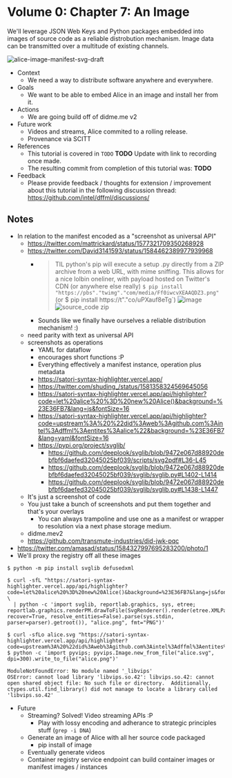 # Volume 0: Chapter 7: An Image

We'll leverage JSON Web Keys and Python packages embedded into images
of source code as a reliable distrobution mechanism. Image data can be
transmitted over a multitude of existing channels.

![alice-image-manifest-svg-draft](https://satori-syntax-highlighter.vercel.app/api/highlighter?code=upstream%3A%20%22did%3Aweb%3Agithub.com%3Aintel%3Adffml%3Aentites%3Aalice%22&background=%23E36FB7&lang=yaml&fontSize=16)

- Context
  - We need a way to distribute software anywhere and everywhere.
- Goals
  - We want to be able to embed Alice in an image and install her
    from it.
- Actions
  - We are going build off of didme.me v2
- Future work
  - Videos and streams, Alice commited to a rolling release.
  - Provenance via SCITT
- References
  - This tutorial is covered in `TODO` **TODO** Update with link to recording once made.
  - The resulting commit from completion of this tutorial was: **TODO**
- Feedback
  - Please provide feedback / thoughts for extension / improvement about this tutorial in the following discussion thread: https://github.com/intel/dffml/discussions/

## Notes

- In relation to the manifest encoded as a "screenshot as universal API"
  - https://twitter.com/mattrickard/status/1577321709350268928
  - https://twitter.com/David3141593/status/1584462389977939968
    - > TIL python's pip will execute a setup .py directly from a ZIP archive from a web URL, with mime sniffing. This allows for a nice lolbin oneliner, with payload hosted on Twitter's CDN (or anywhere else really) `$ pip install "https://pbs"."twimg"."com/media/Ff0iwcvXEAAQDZ3.png"` (or $ pip install https://t"."co/uPXauf8eTg`)
      > ![image](https://user-images.githubusercontent.com/5950433/197549602-f1f98e38-5f34-4d04-b64c-94d49264d189.png)
      > ![source_code zip](https://user-images.githubusercontent.com/5950433/197549941-b915f643-4c29-4442-bf88-2a1ad604e877.png)
    - Sounds like we finally have ourselves a reliable distribution mechanism! :)
  - need parity with text as universal API
  - screenshots as operations
    - YAML for dataflow
    - encourages short functions :P
    - Everything effectively a manifest instance, operation plus metadata
    - https://satori-syntax-highlighter.vercel.app/
    - https://twitter.com/shuding_/status/1581358324569645056
    - https://satori-syntax-highlighter.vercel.app/api/highlighter?code=let%20alice%20%3D%20new%20Alice()&background=%23E36FB7&lang=js&fontSize=16
    - https://satori-syntax-highlighter.vercel.app/api/highlighter?code=upstream%3A%20%22did%3Aweb%3Agithub.com%3Aintel%3Adffml%3Aentites%3Aalice%22&background=%23E36FB7&lang=yaml&fontSize=16
    - https://pypi.org/project/svglib/
      - https://github.com/deeplook/svglib/blob/9472e067d88920debfbf6daefed32045025bf039/scripts/svg2pdf#L36-L45
      - https://github.com/deeplook/svglib/blob/9472e067d88920debfbf6daefed32045025bf039/svglib/svglib.py#L1402-L1414
      - https://github.com/deeplook/svglib/blob/9472e067d88920debfbf6daefed32045025bf039/svglib/svglib.py#L1438-L1447
  - It's just a screenshot of code
  - You just take a bunch of screenshots and put them together and that's your overlays
    - You can always trampoline and use one as a manifest or wrapper to resolution via a next phase storage medium.
  - didme.mev2
  - https://github.com/transmute-industries/did-jwk-pqc
- https://twitter.com/amasad/status/1584327997695283200/photo/1
- We'll proxy the registry off all these images

```console
$ python -m pip install svglib defusedxml
```

```console
$ curl -sfL "https://satori-syntax-highlighter.vercel.app/api/highlighter?code=let%20alice%20%3D%20new%20Alice()&background=%23E36FB7&lang=js&fontSize=16" \
  | python -c 'import svglib, reportlab.graphics, sys, etree; reportlab.graphics.renderPM.drawToFile(SvgRenderer().render(etree.XMLParser(remove_comments=True, recover=True, resolve_entities=False).parse(sys.stdin, parser=parser).getroot()), "alice.png", fmt="PNG")'
```

```console
$ curl -sfLo alice.svg "https://satori-syntax-highlighter.vercel.app/api/highlighter?code=upstream%3A%20%22did%3Aweb%3Agithub.com%3Aintel%3Adffml%3Aentites%3Aalice%22&background=%23E36FB7&lang=yaml&fontSize=16"
$ python -c 'import pyvips; pyvips.Image.new_from_file("alice.svg", dpi=300).write_to_file("alice.png")'

ModuleNotFoundError: No module named '_libvips'
OSError: cannot load library 'libvips.so.42': libvips.so.42: cannot open shared object file: No such file or directory.  Additionally, ctypes.util.find_library() did not manage to locate a library called 'libvips.so.42'
```

- Future
  - Streaming? Solved! Video streaming APIs :P
    - Play with lossy encoding and adherance to strategic principles stuff (`grep -i DNA`)  
  - Generate an image of Alice with all her source code packaged
    - pip install of image
  - Eventually generate videos
  - Container registry service endpoint can build container images or manifest images / instances
